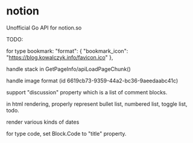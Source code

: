 # notion
Unofficial Go API for notion.so


TODO:

for type bookmark:
"format": {
    "bookmark_icon": "https://blog.kowalczyk.info/favicon.ico"
},

handle stack in GetPageInfo/apiLoadPageChunk()

handle image format (id 6619cb73-9359-44a2-bc36-9aeedaabc41c)

support "discussion" property which is a list of comment blocks.

in html rendering, properly represent bullet list, numbered list, toggle list, todo.

render various kinds of dates

for type code, set Block.Code to "title" property.